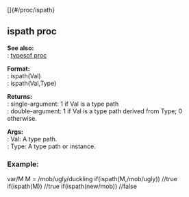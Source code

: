 []{#/proc/ispath}    
## ispath proc    
**See also:**    
:   [typesof proc](/ref/proc/typesof)    
<!-- -->    
**Format:**    
:   ispath(Val)    
:   ispath(Val,Type)    
<!-- -->    
**Returns:**    
:   single-argument: 1 if Val is a type path    
:   double-argument: 1 if Val is a type path derived from Type; 0    
    otherwise.    
<!-- -->    
**Args:**    
:   Val: A type path.    
:   Type: A type path or instance.    
### Example:    
var/M M = /mob/ugly/duckling if(ispath(M,/mob/ugly)) //true    
if(ispath(M)) //true if(ispath(new/mob)) //false  